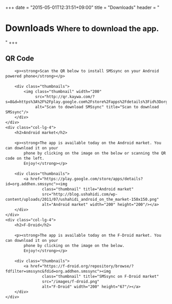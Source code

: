 +++
date = "2015-05-01T12:31:51+09:00"
title = "Downloads"
header = "<h1>Downloads <small>Where to download the app.</small></h1>"
+++
<div class="row">
    <div class="col-lg-4">
        <h2>QR Code</h2>

        <p><strong>Scan the QR below to install SMSsync on your Android powered phone</strong></p>

        <div class="thumbnails">
            <img class="thumbnail" width="200"
                 src="http://qr.kaywa.com/?s=8&d=https%3A%2F%2Fplay.google.com%2Fstore%2Fapps%2Fdetails%3Fid%3Dorg.addhen.smssync"
                 alt="Scan to download SMSsync" title="Scan to download SMSsync"/>
        </div>
    </div>
    <div class="col-lg-4">
        <h2>Android market</h2>

        <p><strong>The app is available today on the Android market. You can download it on your
            phone by clicking on the image on the below or scanning the QR code on the left.
            Enjoy!</strong></p>

        <div class="thumbnails">
            <a href="https://play.google.com/store/apps/details?id=org.addhen.smssync"><img
                    class="thumbnail" title="Android market"
                    src="http://blog.ushahidi.com/wp-content/uploads/2011/07/ushahidi_android_on_the_market-150x150.png"
                    alt="Android market" width="200" height="200"/></a>
        </div>
    </div>
    <div class="col-lg-4">
        <h2>F-Droid</h2>

        <p><strong>The app is available today on the F-Droid market. You can download it on your
            phone by clicking on the image on the below.
            Enjoy!</strong></p>

        <div class="thumbnails">
            <a href="https://f-droid.org/repository/browse/?fdfilter=smssync&fdid=org.addhen.smssync"><img
                    class="thumbnail" title="SMSsync on F-Droid market"
                    src="/images/f-droid.png"
                    alt="F-Droid" width="200" height="67"/></a>
        </div>
    </div>  
</div>
